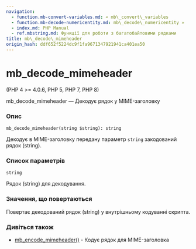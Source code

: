 ```yaml
---
navigation:
  - function.mb-convert-variables.md: « mb\_convert\_variables
  - function.mb-decode-numericentity.md: mb\_decode\_numericentity »
  - index.md: PHP Manual
  - ref.mbstring.md: Функції для роботи з багатобайтовими рядками
title: mb\_decode\_mimeheader
origin_hash: ddf652f5224dc9f1fa9671347921941ca401ea50
---
```

# mb\_decode\_mimeheader

(PHP 4 >= 4.0.6, PHP 5, PHP 7, PHP 8)

mb\_decode\_mimeheader — Декодує рядок у MIME-заголовку

### Опис

```methodsynopsis
mb_decode_mimeheader(string $string): string
```

Декодує в MIME-заголовку передану параметр `string` закодований рядок (string).

### Список параметрів

`string`

Рядок (string) для декодування.

### Значення, що повертаються

Повертає декодований рядок (string) у внутрішньому кодуванні скрипта.

### Дивіться також

-   [mb\_encode\_mimeheader()](function.mb-encode-mimeheader.md) \- Кодує рядок для MIME-заголовка
